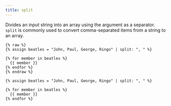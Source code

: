```yaml
---
title: split
---
```


Divides an input string into an array using the argument as a separator. `split` is commonly used to convert comma-separated items from a string to an array.

```liquid
{% raw %}
{% assign beatles = "John, Paul, George, Ringo" | split: ", " %}

{% for member in beatles %}
  {{ member }}
{% endfor %}
{% endraw %}
```

```text
{% assign beatles = "John, Paul, George, Ringo" | split: ", " %}

{% for member in beatles %}
  {{ member }}
{% endfor %}
```

